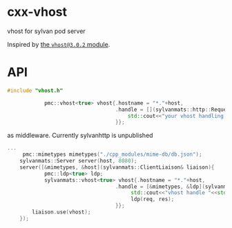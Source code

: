 # cxx-vhost
vhost for sylvan pod server

Inspired by  [the `vhost@3.0.2` module](https://github.com/expressjs/vhost).

# API

```c++
#include "vhost.h"

            pmc::vhost<true> vhost{.hostname = "*."+host,
                                   .handle = [](sylvanmats::http::Request *req, sylvanmats::http::Response *res){
                                       std::cout<<"your vhost handling here "<<std::endl;
                                   }};

```

as middleware.  Currently sylvanhttp is unpublished

```c++
...
     pmc::mimetypes mimetypes("./cpp_modules/mime-db/db.json");
    sylvanmats::Server server(host, 8080);
    server([&mimetypes, &host](sylvanmats::ClientLiaison& liaison){
            pmc::ldp<true> ldp;
            sylvanmats::vhost<true> vhost{.hostname = "*."+host,
                                   .handle = [&mimetypes, &ldp](sylvanmats::http::Request *req, sylvanmats::http::Response *res){
                                        std::cout<<"vhost handle "<<std::endl;
                                        ldp(req, res);
                                   }};
        liaison.use(vhost);
    });
```
